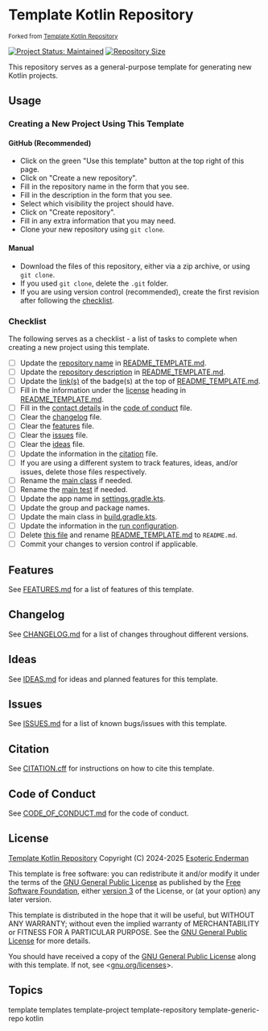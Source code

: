 # Template Kotlin Repository

<sup>Forked from [Template Kotlin Repository](https://github.com/esoterictemplates/template-kotlin-repository)</sup>

[![Project Status: Maintained](./.assets/images/badges/status/maintained.svg)](./) [![Repository Size](https://img.shields.io/github/repo-size/esoterictemplates/template-kotlin-repository?style=for-the-badge&logo=git&label=Repository%20size)](./)

This repository serves as a general-purpose template for generating new Kotlin projects.

## Usage

### Creating a New Project Using This Template

#### GitHub (Recommended)

- Click on the green "Use this template" button at the top right of this page.
- Click on "Create a new repository".
- Fill in the repository name in the form that you see.
- Fill in the description in the form that you see.
- Select which visibility the project should have.
- Click on "Create repository".
- Fill in any extra information that you may need.
- Clone your new repository using `git clone`.

#### Manual

- Download the files of this repository, either via a zip archive, or using `git clone`.
- If you used `git clone`, delete the `.git` folder.
- If you are using version control (recommended), create the first revision after following the [checklist](#checklist).

### Checklist

The following serves as a checklist - a list of tasks to complete when creating a new project using this template.

- [ ] Update the [repository name](./README_TEMPLATE.md#project-name) in [README_TEMPLATE.md](./README_TEMPLATE.md).
- [ ] Update the [repository description](./README_TEMPLATE.md#project-name) in [README_TEMPLATE.md](./README_TEMPLATE.md).
- [ ] Update the [link(s)](./README_TEMPLATE.md#license) of the badge(s) at the top of [README_TEMPLATE.md](./README_TEMPLATE.md).
- [ ] Fill in the information under the [license](./README_TEMPLATE.md#license) heading in [README_TEMPLATE.md](./README_TEMPLATE.md).
- [ ] Fill in the [contact details](./CODE_OF_CONDUCT.md#enforcement) in the [code of conduct](./CODE_OF_CONDUCT.md) file.
- [ ] Clear the [changelog](./CHANGELOG.md) file.
- [ ] Clear the [features](./docs/FEATURES.md) file.
- [ ] Clear the [issues](./ISSUES.md) file.
- [ ] Clear the [ideas](./IDEAS.md) file.
- [ ] Update the information in the [citation](./CITATION.cff) file.
- [ ] If you are using a different system to track features, ideas, and/or issues, delete those files respectively.
- [ ] Rename the [main class](./app/src/main/kotlin/dev/enderman/template/App.kt) if needed.
- [ ] Rename the [main test](./app/src/test/kotlin/dev/enderman/template/AppTest.kt) if needed.
- [ ] Update the app name in [settings.gradle.kts](./settings.gradle.kts).
- [ ] Update the group and package names.
- [ ] Update the main class in [build.gradle.kts](./app/build.gradle.kts).
- [ ] Update the information in the [run configuration](./.idea/runConfigurations/Hotswap.xml).
- [ ] Delete [this file](./README.md) and rename [README_TEMPLATE.md](./README_TEMPLATE.md) to `README.md`.
- [ ] Commit your changes to version control if applicable.

## Features

See [FEATURES.md](./docs/FEATURES.md) for a list of features of this template.

## Changelog

See [CHANGELOG.md](./CHANGELOG.md) for a list of changes throughout different versions.

## Ideas

See [IDEAS.md](./IDEAS.md) for ideas and planned features for this template.

## Issues

See [ISSUES.md](./ISSUES.md) for a list of known bugs/issues with this template.

## Citation

See [CITATION.cff](./CITATION.cff) for instructions on how to cite this template.

## Code of Conduct

See [CODE_OF_CONDUCT.md](./CODE_OF_CONDUCT.md) for the code of conduct.

## License

[Template Kotlin Repository](https://github.com/esoterictemplates/template-kotlin-repository) Copyright (C) 2024-2025 [Esoteric Enderman](https://enderman.dev)

This template is free software: you can redistribute it and/or modify it under the terms of the [GNU General Public License](./LICENSE) as published by the [Free Software Foundation](https://www.fsf.org/), either [version 3](./LICENSE) of the License, or (at your option) any later version.

This template is distributed in the hope that it will be useful, but WITHOUT ANY WARRANTY; without even the implied warranty of MERCHANTABILITY or FITNESS FOR A PARTICULAR PURPOSE. See the [GNU General Public License](./LICENSE) for more details.

You should have received a copy of the [GNU General Public License](./LICENSE) along with this template. If not, see <[gnu.org/licenses](https://www.gnu.org/licenses/)>.

## Topics

template templates template-project template-repository template-generic-repo kotlin
